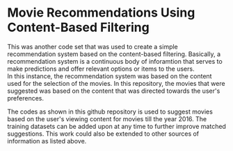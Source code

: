 # Movie Recommendations Using Content-Based Filtering
This was another code set that was used to create a simple recommendation system based on the content-based filtering. Basically, a recommendation system is a continuous body of inforamtion that serves to make predictions and offer relevant options or items to the users.\
In this instance, the recommendation system was based on the content used for the selection of the movies. In this repository, the movies that were suggested was based on the content that was directed towards the user's preferences.

The codes as shown in this github repository is used to suggest movies based on the user's viewing content for movies till the year 2016. The training datasets can be added upon at any time to further improve matched suggestions. This work could also be extended to other sources of information as listed above.
